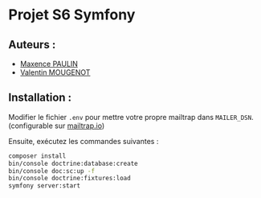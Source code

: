 # Projet S6 Symfony

## Auteurs :

- [Maxence PAULIN](https://github.com/MaxencePaulin)
- [Valentin MOUGENOT](https://github.com/valentinmougenot)

## Installation :

Modifier le fichier `.env` pour mettre votre propre mailtrap dans `MAILER_DSN`. (configurable sur [mailtrap.io](https://mailtrap.io/))

Ensuite, exécutez les commandes suivantes :
```bash
composer install
bin/console doctrine:database:create
bin/console doc:sc:up -f
bin/console doctrine:fixtures:load
symfony server:start 
```
